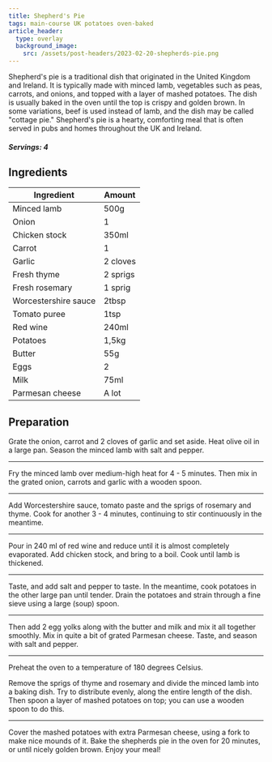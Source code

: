 ```yaml
---
title: Shepherd's Pie
tags: main-course UK potatoes oven-baked
article_header:
  type: overlay
  background_image:
    src: /assets/post-headers/2023-02-20-shepherds-pie.png
---
```


Shepherd's pie is a traditional dish that originated in the United Kingdom and Ireland. It is typically made with minced lamb, vegetables such as peas, carrots, and onions, and topped with a layer of mashed potatoes. The dish is usually baked in the oven until the top is crispy and golden brown. In some variations, beef is used instead of lamb, and the dish may be called "cottage pie." Shepherd's pie is a hearty, comforting meal that is often served in pubs and homes throughout the UK and Ireland.

##### Servings: 4

## Ingredients

| Ingredient           | Amount   |
| -------------------- | -------- |
| Minced lamb          | 500g     |
| Onion                | 1        |
| Chicken stock        | 350ml    |
| Carrot               | 1        |
| Garlic               | 2 cloves |
| Fresh thyme          | 2 sprigs |
| Fresh rosemary       | 1 sprig  |
| Worcestershire sauce | 2tbsp    |
| Tomato puree         | 1tsp     |
| Red wine             | 240ml    |
| Potatoes             | 1,5kg    |
| Butter               | 55g      |
| Eggs                 | 2        |
| Milk                 | 75ml     |
| Parmesan cheese      | A lot    |

## Preparation

Grate the onion, carrot and 2 cloves of garlic and set aside. Heat olive oil in a large pan. Season the minced lamb with salt and pepper.

---

Fry the minced lamb over medium-high heat for 4 - 5 minutes. Then mix in the grated onion, carrots and garlic with a wooden spoon.

---

Add Worcestershire sauce, tomato paste and the sprigs of rosemary and thyme. Cook for another 3 - 4 minutes, continuing to stir continuously in the meantime.

---

Pour in 240 ml of red wine and reduce until it is almost completely evaporated. Add chicken stock, and bring to a boil. Cook until lamb is thickened.

---

Taste, and add salt and pepper to taste. In the meantime, cook potatoes in the other large pan until tender. Drain the potatoes and strain through a fine sieve using a large (soup) spoon.

---

Then add 2 egg yolks along with the butter and milk and mix it all together smoothly. Mix in quite a bit of grated Parmesan cheese. Taste, and season with salt and pepper.

---

Preheat the oven to a temperature of 180 degrees Celsius.

Remove the sprigs of thyme and rosemary and divide the minced lamb into a baking dish. Try to distribute evenly, along the entire length of the dish. Then spoon a layer of mashed potatoes on top; you can use a wooden spoon to do this.

---

Cover the mashed potatoes with extra Parmesan cheese, using a fork to make nice mounds of it. Bake the shepherds pie in the oven for 20 minutes, or until nicely golden brown. Enjoy your meal!
